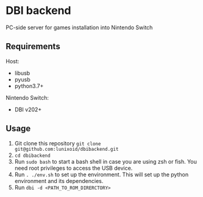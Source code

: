# DBI backend

PC-side server for games installation into Nintendo Switch

## Requirements
Host:

- libusb
- pyusb
- python3.7+

Nintendo Switch:
- DBI v202+

## Usage

1. Git clone this repository `git clone git@github.com:lunixoid/dbibackend.git`
1. `cd dbibackend`
1. Run `sudo bash` to start a bash shell in case you are using zsh or fish.
   You need root privileges to access the USB device.
1. Run `. ./env.sh` to set up the environment.
   This will set up the python environment and its dependencies.
1. Run `dbi -d <PATH_TO_ROM_DIRERCTORY>` 
